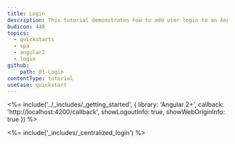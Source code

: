 ```yaml
---
title: Login
description: This tutorial demonstrates how to add user login to an Angular (versions 2 and above) application using Auth0.
budicon: 448
topics:
  - quickstarts
  - spa
  - angular2
  - login
github:
    path: 01-Login
contentType: tutorial
useCase: quickstart
---
```

<%= include('../_includes/_getting_started', { library: 'Angular 2+', callback: 'http://localhost:4200/callback', showLogoutInfo: true, showWebOriginInfo: true }) %>

<%= include('_includes/_centralized_login') %>
